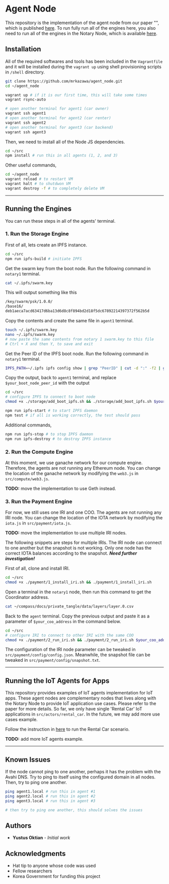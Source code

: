 # Agent Node #

This repository is the implementation of the agent node from our paper "", which is published [here]().
To run fully run all of the engines here, you also need to run all of the engines in the Notary Node, which is available [here](https://github.com/mrkazawa/notary_node).

## Installation ##

All of the required softwares and tools has been included in the `Vagrantfile` and it will be installed during the `vagrant up` using shell provisioning scripts in `/shell` directory.

```bash
git clone https://github.com/mrkazawa/agent_node.git
cd ~/agent_node

vagrant up # if it is our first time, this will take some times
vagrant rsync-auto

# open another terminal for agent1 (car owner)
vagrant ssh agent1
# open another terminal for agent2 (car renter)
vagrant ssh agent2
# open another terminal for agent3 (car backend)
vagrant ssh agent3
```

Then, we need to install all of the Node JS dependencies.

```bash
cd ~/src
npm install # run this in all agents (1, 2, and 3)
```

Other useful commands,

```bash
cd ~/agent_node
vagrant reload # to restart VM
vagrant halt # to shutdwon VM
vagrant destroy -f # to completely delete VM
```

- - - -

## Running the Engines ##

You can run these steps in all of the agents' terminal.

### 1. Run the Storage Engine ###

First of all, lets create an IPFS instance.

```bash
cd ~/src
npm run ipfs-build # initiate IPFS
```

Get the swarm key from the boot node.
Run the following command in `notary1` terminal.

```bash
cat ~/.ipfs/swarm.key
```

This will output something like this

```bash
/key/swarm/psk/1.0.0/
/base16/
deb1aeca7acd63417d6ba13d6d8c8f894bd2d18f5dc67892214397372f562b5d
```

Copy the contents and create the same file in `agent1` terminal.

```bash
touch ~/.ipfs/swarm.key
nano ~/.ipfs/swarm.key
# now paste the same contents from notary 1 swarm.key to this file
# Ctrl + X and then Y, to save and exit
```

Get the Peer ID of the IPFS boot node.
Run the following command in `notary1` terminal.

```bash
IPFS_PATH=~/.ipfs ipfs config show | grep "PeerID" | cut -d ":" -f2 | grep -o '".*"' | sed 's/"//g'
```

Copy the output, back to `agent1` terminal, and replace `$your_boot_node_peer_id` with the output

```bash
cd ~/src
# configure IPFS to connect to boot node
chmod +x ./storage/add_boot_ipfs.sh && ./storage/add_boot_ipfs.sh $your_boot_node_peer_id

npm run ipfs-start # to start IPFS daemon
npm test # if all is working correctly, the test should pass
```

Additional commands,

```bash
npm run ipfs-stop # to stop IPFS daemon
npm run ipfs-destroy # to destroy IPFS instance
```

### 2. Run the Compute Engine ###

At this moment, we use ganache network for our compute engine.
Therefore, the agents are not running any Ethereum node.
You can change the location of the ganache network by modifying the `web3.js` in `src/compute/web3.js`.

**TODO:** move the implementation to use Geth instead.

### 3. Run the Payment Engine ###

For now, we still uses one IRI and one COO.
The agents are not running any IRI node.
You can change the location of the IOTA network by modifying the `iota.js` in `src/payment/iota.js`.

**TODO:** move the implementation to use multiple IRI nodes.

The following snippets are steps for multiple IRIs.
The IRI node can connect to one another but the snapshot is not working.
Only one node has the correct IOTA balances according to the snapshot.
***Need further investigation!***

First of all, clone and install IRI.

```bash
cd ~/src
chmod +x ./payment/1_install_iri.sh && ./payment/1_install_iri.sh
```

Open a terminal in the `notary1` node, then run this command to get the Coordinator address.

```bash
cat ~/compass/docs/private_tangle/data/layers/layer.0.csv
```

Back to the `agent` terminal.
Copy the previous output and paste it as a parameter of `$your_coo_address` in the command below.

```bash
cd ~/src
# configure IRI to connect to other IRI with the same COO
chmod +x ./payment/2_run_iri.sh && ./payment/2_run_iri.sh $your_coo_address
```

The configuration of the IRI node parameter can be tweaked in `src/payment/config/config.json`. Meanwhile, the snapshot file can be tweaked in `src/payment/config/snapshot.txt`.

- - - -

## Running the IoT Agents for Apps ##

This repository provides examples of IoT agents implementation for IoT apps.
These agent nodes are complementary nodes that lives along with the Notary Node to provide IoT application use cases.
Please refer to the paper for more details.
So far, we only have single 'Rental Car' IoT applications in `src/actors/rental_car`.
In the future, we may add more use cases example.

Follow the instruction in [here](https://github.com/mrkazawa/agent_node/tree/master/src/actors/rental_car) to run the Rental Car scenario.

**TODO:** add more IoT agents example.

- - - -

## Known Issues ##

If the node cannot ping to one another, perhaps it has the problem with the Avahi DNS.
Try to ping to itself using the configured domain in all nodes.
Then, try to ping one another.

```bash
ping agent1.local # run this in agent #1
ping agent2.local # run this in agent #2
ping agent3.local # run this in agent #3

# then try to ping one another, this should solves the issues
```

## Authors ##

- **Yustus Oktian** - *Initial work*

## Acknowledgments ##

- Hat tip to anyone whose code was used
- Fellow researchers
- Korea Government for funding this project
